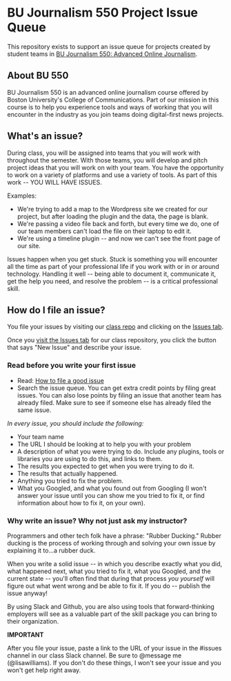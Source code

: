 # BU Journalism 550 Project Issue Queue

This repository exists to support an issue queue for projects created by student
teams in [BU Journalism 550: Advanced Online Journalism](http://bujournalism.com/jo550/).

## About BU 550

BU Journalism 550 is an advanced online journalism course offered by Boston
University's College of Communications. Part of our mission in this course is
to help you experience tools and ways of working that you will encounter
in the industry as you join teams doing digital-first news projects.

## What's an issue?

During class, you will be assigned into teams that you will work with throughout
the semester. With those teams, you will develop and pitch project ideas that
you will work on with your team. You have the opportunity to work on a variety
of platforms and use a variety of tools. As part of this work -- YOU WILL HAVE ISSUES.

Examples:

  * We're trying to add a map to the Wordpress site we created for our project, but after loading the plugin and the data, the page is blank.
  * We're passing a video file back and forth, but every time we do, one of our team members can't load the file on their laptop to edit it.
  * We're using a timeline plugin -- and now we can't see the front page of our site.

Issues happen when you get stuck. Stuck is something you will encounter all the time
as part of your professional life if you work with or in or around technology. Handling it well --
being able to document it, communicate it, get the help you need, and resolve the problem --
is a critical professional skill.

## How do I file an issue?

You file your issues by visiting our [class repo](https://github.com/lisawilliams/bu550/issues) and clicking on the [Issues tab](https://github.com/lisawilliams/bu550/issues).

Once you [visit the Issues tab](https://github.com/lisawilliams/bu550/issues) for our class repository, you click the button that says
"New Issue" and describe your issue.

### Read before you write your first issue

* Read: [How to file a good issue](https://upthemes.com/blog/2014/02/writing-useful-github-issues/)
* Search the issue queue. You can get extra credit points by filing great issues. You can also lose points by filing an issue that another team has already filed. Make sure to see if someone else has already filed the same issue.

*In every issue, you should include the following:*

* Your team name
* The URL I should be looking at to help you with your problem
* A description of what you were trying to do. Include any plugins, tools or libraries you are using to do this, and links to them.
* The results you expected to get when you were trying to do it.
* The results that actually happened.
* Anything you tried to fix the problem.
* What you Googled, and what you found out from Googling (I won't answer your issue until you can show me you tried to fix it, or find information about how to fix it, on your own).

### Why write an issue? Why not just ask my instructor?

Programmers and other tech folk have a phrase: "Rubber Ducking." Rubber ducking is the process of
working through and solving your own issue by explaining it to...a rubber duck.

When you write a solid issue -- in which you describe exactly what you did, what happened next,
what you tried to fix it, what you Googled, and the current state -- you'll often find that
during that process *you yourself* will figure out what went wrong and be able to fix it. If you do -- publish the issue anyway!

By using Slack and Github, you are also using tools that forward-thinking employers will see as
a valuable part of the skill package you can bring to their organization.

**IMPORTANT**

After you file your issue, paste a link to the URL of your issue in the #issues channel in our class Slack channel. Be sure to @message me (@lisawilliams). If you don't do these things, I won't see your issue and
you won't get help right away.
